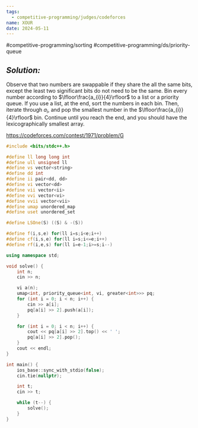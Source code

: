 ```yaml
---
tags:
  - competitive-programming/judges/codeforces
name: XOUR
date: 2024-05-11
---
```

#competitive-programming/sorting #competitive-programming/ds/priority-queue 
## _Solution:_
Observe that two numbers are swappable if they share the all the same bits, except the least two significant bits do not need to be the same. Bin every number according to $\lfloor\frac{a_{i}}{4}\rfloor$ to a list or a priority queue. If you use a list, at the end, sort the numbers in each bin. Then, iterate through $a_i$, and pop the smallest number in the $\lfloor\frac{a_{i}}{4}\rfloor$ bin. Continue until you reach the end, and you should have the lexicographically smallest array.

https://codeforces.com/contest/1971/problem/G
```cpp
#include <bits/stdc++.h>

#define ll long long int
#define ull unsigned ll
#define vs vector<string>
#define dd int
#define ii pair<dd, dd>
#define vi vector<dd>
#define vii vector<ii>
#define vvi vector<vi>
#define vvii vector<vii>
#define umap unordered_map
#define uset unordered_set

#define LSOne(S) ((S) & -(S))

#define f(i,s,e) for(ll i=s;i<e;i++)
#define cf(i,s,e) for(ll i=s;i<=e;i++)
#define rf(i,e,s) for(ll i=e-1;i>=s;i--)

using namespace std;

void solve() {
    int n;
    cin >> n;

    vi a(n);
    umap<int, priority_queue<int, vi, greater<int>>> pq;
    for (int i = 0; i < n; i++) {
        cin >> a[i];
        pq[a[i] >> 2].push(a[i]);
    }

    for (int i = 0; i < n; i++) {
        cout << pq[a[i] >> 2].top() << ' ';
        pq[a[i] >> 2].pop();
    }
    cout << endl;
}

int main() {
    ios_base::sync_with_stdio(false);
    cin.tie(nullptr);

    int t;
    cin >> t;

    while (t--) {
        solve();
    }
}
```